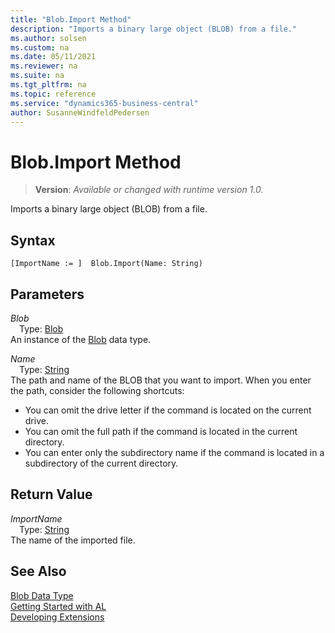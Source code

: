 ```yaml
---
title: "Blob.Import Method"
description: "Imports a binary large object (BLOB) from a file."
ms.author: solsen
ms.custom: na
ms.date: 05/11/2021
ms.reviewer: na
ms.suite: na
ms.tgt_pltfrm: na
ms.topic: reference
ms.service: "dynamics365-business-central"
author: SusanneWindfeldPedersen
---
```

[//]: # (START>DO_NOT_EDIT)
[//]: # (IMPORTANT:Do not edit any of the content between here and the END>DO_NOT_EDIT.)
[//]: # (Any modifications should be made in the .xml files in the ModernDev repo.)
# Blob.Import Method
> **Version**: _Available or changed with runtime version 1.0._

Imports a binary large object (BLOB) from a file.


## Syntax
```
[ImportName := ]  Blob.Import(Name: String)
```
## Parameters
*Blob*  
&emsp;Type: [Blob](blob-data-type.md)  
An instance of the [Blob](blob-data-type.md) data type.

*Name*  
&emsp;Type: [String](../string/string-data-type.md)  
The path and name of the BLOB that you want to import. When you enter the path, consider the following shortcuts:
-   You can omit the drive letter if the command is located on the current drive.
-   You can omit the full path if the command is located in the current directory.
-   You can enter only the subdirectory name if the command is located in a subdirectory of the current directory.
      


## Return Value
*ImportName*  
&emsp;Type: [String](../string/string-data-type.md)  
The name of the imported file.


[//]: # (IMPORTANT: END>DO_NOT_EDIT)
## See Also
[Blob Data Type](blob-data-type.md)  
[Getting Started with AL](../../devenv-get-started.md)  
[Developing Extensions](../../devenv-dev-overview.md)